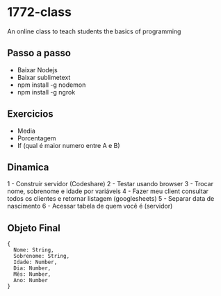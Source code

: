 # 1772-class
An online class to teach students the basics of programming

## Passo a passo
- Baixar Nodejs
- Baixar sublimetext
- npm install -g nodemon
- npm install -g ngrok

## Exercicios
- Media
- Porcentagem
- If (qual é maior numero entre A e B)

## Dinamica
1 - Construir servidor (Codeshare)
2 - Testar usando browser
3 - Trocar nome, sobrenome e idade por variáveis
4 - Fazer meu client consultar todos os clientes e retornar listagem (googlesheets)
5 - Separar data de nascimento
6 - Acessar tabela de quem você é (servidor)

## Objeto Final
```
{
  Nome: String,
  Sobrenome: String,
  Idade: Number,
  Dia: Number,
  Mês: Number,
  Ano: Number
}
```
